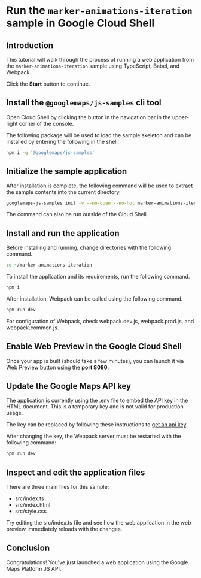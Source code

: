 # Run the `marker-animations-iteration` sample in Google Cloud Shell

<walkthrough-tutorial-duration duration="10"/>

## Introduction

This tutorial will walk through the process of running a web application from
the `marker-animations-iteration` sample using TypeScript, Babel, and Webpack.

Click the **Start** button to continue.

## Install the `@googlemaps/js-samples` cli tool

Open Cloud Shell by clicking the
<walkthrough-cloud-shell-icon></walkthrough-cloud-shell-icon> button in the
navigation bar in the upper-right corner of the console.

The following package will be used to load the sample skeleton and can be
installed by entering the following in the shell:

```bash
npm i -g '@googlemaps/js-samples'
```

## Initialize the sample application

After installation is complete, the following command will be used to extract
the sample contents into the current directory.

```bash
googlemaps-js-samples init -v --no-open --no-hot marker-animations-iteration ~/marker-animations-iteration
```

The command can also be run outside of the Cloud Shell.

## Install and run the application

Before installing and running, change directories with the following command.

```bash
cd ~/marker-animations-iteration
```

To install the application and its requirements, run the following command.

```bash
npm i
```

After installation, Webpack can be called using the following command.

```bash
npm run dev
```

For configuration of Webpack, check
<walkthrough-editor-open-file filePath="~/marker-animations-iteration/webpack.dev.js">webpack.dev.js</walkthrough-editor-open-file>,
<walkthrough-editor-open-file filePath="~/marker-animations-iteration/webpack.prod.js">webpack.prod.js</walkthrough-editor-open-file>,
and
<walkthrough-editor-open-file filePath="~/marker-animations-iteration/webpack.common.js">webpack.common.js</walkthrough-editor-open-file>.

## Enable Web Preview in the Google Cloud Shell

Once your app is built (should take a few minutes), you can launch it via
<walkthrough-spotlight-pointer target="cloudshell" spotlightId="devshell-web-preview-button">Web
Preview button</walkthrough-spotlight-pointer> using the **port 8080**.

## Update the Google Maps API key

The application is currently using the
<walkthrough-editor-open-file filePath="~/marker-animations-iteration/.env">.env</walkthrough-editor-open-file>
file to embed the API key in the HTML document. This is a temporary key and is
not valid for production usage.

The key can be replaced by following these instructions to
[get an api key](https://developers.google.com/maps/documentation/javascript/get-api-key).

After changing the key, the Webpack server must be restarted with the following
command:

```bash
npm run dev
```

## Inspect and edit the application files

There are three main files for this sample:

*   <walkthrough-editor-open-file filePath="~/marker-animations-iteration/src/index.ts">src/index.ts</walkthrough-editor-open-file>
*   <walkthrough-editor-open-file filePath="~/marker-animations-iteration/src/index.html">src/index.html</walkthrough-editor-open-file>
*   <walkthrough-editor-open-file filePath="~/marker-animations-iteration/src/style.css">src/style.css</walkthrough-editor-open-file>

Try editing the <walkthrough-editor-open-file filePath="~/marker-animations-iteration/src/index.ts">src/index.ts</walkthrough-editor-open-file> file and see how the web application in the web preview immediately reloads with the changes.

## Conclusion

<walkthrough-conclusion-trophy></walkthrough-conclusion-trophy>

Congratulations! You've just launched a web application using the Google Maps
Platform JS API.
